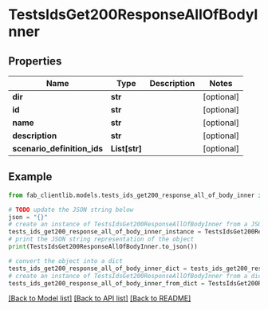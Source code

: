 # TestsIdsGet200ResponseAllOfBodyInner


## Properties

Name | Type | Description | Notes
------------ | ------------- | ------------- | -------------
**dir** | **str** |  | [optional] 
**id** | **str** |  | [optional] 
**name** | **str** |  | [optional] 
**description** | **str** |  | [optional] 
**scenario_definition_ids** | **List[str]** |  | [optional] 

## Example

```python
from fab_clientlib.models.tests_ids_get200_response_all_of_body_inner import TestsIdsGet200ResponseAllOfBodyInner

# TODO update the JSON string below
json = "{}"
# create an instance of TestsIdsGet200ResponseAllOfBodyInner from a JSON string
tests_ids_get200_response_all_of_body_inner_instance = TestsIdsGet200ResponseAllOfBodyInner.from_json(json)
# print the JSON string representation of the object
print(TestsIdsGet200ResponseAllOfBodyInner.to_json())

# convert the object into a dict
tests_ids_get200_response_all_of_body_inner_dict = tests_ids_get200_response_all_of_body_inner_instance.to_dict()
# create an instance of TestsIdsGet200ResponseAllOfBodyInner from a dict
tests_ids_get200_response_all_of_body_inner_from_dict = TestsIdsGet200ResponseAllOfBodyInner.from_dict(tests_ids_get200_response_all_of_body_inner_dict)
```
[[Back to Model list]](../README.md#documentation-for-models) [[Back to API list]](../README.md#documentation-for-api-endpoints) [[Back to README]](../README.md)


